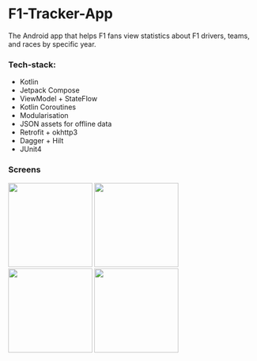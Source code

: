 # F1-Tracker-App

The Android app that helps F1 fans view statistics about F1 drivers, teams, and races by specific year.

### Tech-stack:
* Kotlin
* Jetpack Compose
* ViewModel + StateFlow
* Kotlin Coroutines
* Modularisation
* JSON assets for offline data
* Retrofit + okhttp3
* Dagger + Hilt
* JUnit4

### Screens
<p float="left">
    <img src="https://github.com/user-attachments/assets/031c83ee-d458-46fa-b8d8-1a674853f14e" width="170">
    <img src="https://github.com/user-attachments/assets/f3e14d42-049e-45aa-8458-fb93dc8ced5e" width="170">
    <img src="https://github.com/user-attachments/assets/1515c469-ef82-41aa-be41-7097c950965c" width="170">
    <img src="https://github.com/user-attachments/assets/1c4c1bb5-20de-4b71-9578-8f292c3c9aed" width="170">
</p>
